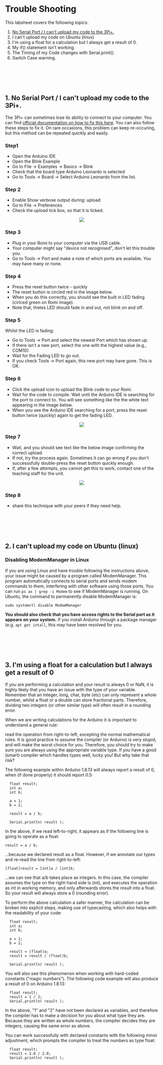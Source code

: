 # Trouble Shooting

This labsheet covers the following topics:

1. <a href="https://github.com/paulodowd/EMATM0054_22-23/blob/main/Labsheets/Core/L0_TroubleShooting.md#1-i-cant-upload-my-code-to-the-3pi--romi-it-wont-connect"> No Serial Port / I can't upload my code to the 3Pi+.</a>
2. I can't upload my code on Ubuntu (linux)
3. I'm using a float for a calculation but I always get a result of 0.
4. My if() statement isn't working.
5. The Timing of my Code changes with Serial.print().
6. Switch Case warning.

<br><br><br><br>

## 1. No Serial Port / I can't upload my code to the 3Pi+.

The 3Pi+ can sometimes lose its ability to connect to your computer. 
You can find <a href="https://www.pololu.com/docs/0J83/10.1">official documentation on how to fix this here</a>.
You can also follow these steps to fix it. 
On rare occasions, this problem can keep re-occuring, but this method can be repeated quickly and easily.

### Step1
- Open the Arduino IDE
- Open the Blink Example
- Go to File -> Examples -> Basics -> Blink
- Check that the board type Arduino Leonardo is selected
- Go to Tools -> Board -> Select Arduino Leonardo from the list.
### Step 2
- Enable Show verbose output during: upload
- Go to File -> Preferences
- Check the upload tick box, so that it is ticked.

<p align="center">
<img src="https://github.com/paulodowd/EMATM0054_22-23/blob/main/Images/verbose_upload.png?raw=true">
</p>

### Step 3
- Plug in your Romi to your computer via the USB cable.
- Your computer might say "device not recognised", don't let this trouble you.
- Go to Tools -> Port and make a note of which ports are available. You may have many or none.

### Step 4
- Press the reset button twice - quickly
- The reset button is circled red in the image below.
- When you do this correctly, you should see the built in LED fading (cirlced green on Romi image).
- Note that, thetes LED should fade in and out, not blink on and off.

### Step 5
Whilst the LED is fading:
- Go to Tools -> Port and select the newest Port which has shown up.
- If there isn't a new port, select the one with the highest value (e.g., COM10)
- Wait for the Fading LED to go out.
- If you check Tools -> Port again, this new port may have gone. This is OK.

### Step 6
- Click the upload icon to upload the Blink code to your Romi.
- Wait for the code to compile. Wait until the Arduino IDE is searching for the port to connect to. You will see something like the the white text appearing in the image below.
- When you see the Arduino IDE searching for a port, press the reset button twice (quickly) again to get the fading LED.

<p align="center">
<img src="https://github.com/paulodowd/EMATM0054_22-23/blob/main/Images/searching_for_port.png?raw=true">
</p>

### Step 7
- Wait, and you should see text like the below image confirming the correct upload. 
- If not, try the process again. Sometimes it can go wrong if you don't successsfully double-press the reset button quickly enough. 
- If, after a few attempts, you cannot get this to work, contact one of the teaching staff for the unit.

<p align="center">
  <img src="https://github.com/paulodowd/EMATM0054_22-23/blob/main/Images/success.png?raw=true">
  </p>

### Step 8
- share this technique with your peers if they need help.

<br><br><br><br>

## 2. I can't upload my code on Ubuntu (linux)

### Disabling ModemManager in Linux
If you are using Linux and have trouble following the instructions above, your issue might be caused by a program called ModemManager. This program automatically connects to serial ports and sends modem commands to them, interfering with other software using those ports. You can run `ps ax | grep -i Modem` to see if ModemManager is running. On Ubuntu, the command to permanently disable ModemManager is:

`sudo systemctl disable ModemManager`

**You should also check that you have access rights to the Serial port as it appears on your system.** If you install Arduino through a package manager (e.g. `apt get intall`, this may have been resolved for you.

<br><br><br><br>

## 3. I'm using a float for a calculation but I always get a result of 0

If you are performing a calculation and your result is always 0 or NaN, it is highly likely that you have an issue with the type of your variable. Remember that an integer, long, char, byte (etc) can only represent a whole number, whilst a float or a double can store fractional parts. Therefore, dividing two integers (or other similar type) will often result in a rounding error.

When we are writing calculations for the Arduino it is important to understand a general rule:

read the operation from right-to-left, excepting the normal mathematical rules.
It is good practice to assume the compiler (or Arduino) is very stupid, and will make the worst choice for you. Therefore, you should try to make sure you are always using the appropriate variable type. If you have a good (smart) compiler which handles types well, lucky you! But why take that risk?

The following example within Arduino 1.8.13 will always report a result of 0, when (if done properly) it should report 0.5:
```
  float result;
  int a;
  int b;

  a = 1;
  b = 2;

  result = a / b;

  Serial.println( result );
```
In the above, if we read left-to-right, it appears as if the following line is going to operate as a float:

`result = a / b;`

...because we declared result as a float. However, if we annotate our types and re-read the line from right-to-left:

`[float]result = [int]a / [int]b;`

...we can see that a/b takes place as integers. In this case, the compiler assumes the type on the right-hand side is (int), and executes the operation as int in working memory, and only afterwards stores the result into a float. So your result will always store a 0 (rounding error).

To perform the above calculation a safer manner, the calculation can be broken into explicit steps, making use of typecasting, which also helps with the readability of your code:
```
  float result;
  int a;
  int b;

  a = 1;
  b = 2;

  result = (float)a;
  result = result / (float)b;

  Serial.println( result );
```
You will also see this phenomenon when working with hard-coded constants ("magic numbers"). The following code example will also produce a result of 0 on Arduino 1.8.13:
```
  float result;
  result = 1 / 2;
  Serial.println( result );
```
In the above, "1" and "2" have not been declared as variables, and therefore the compiler has to make a decision for you about what type they are. Because they are written as whole numbers, the compiler decides they are integers, causing the same error as above.

You can work successfully with declared constants with the following minor adjustment, which prompts the compiler to treat the numbers as type float:
```
  float result;
  result = 1.0 / 2.0;
  Serial.println( result );
```
